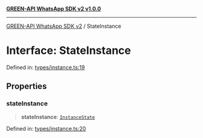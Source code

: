 [**GREEN-API WhatsApp SDK v2 v1.0.0**](../README.md)

***

[GREEN-API WhatsApp SDK v2](../globals.md) / StateInstance

# Interface: StateInstance

Defined in: [types/instance.ts:19](https://github.com/green-api/whatsapp-api-client-js-v2/blob/6c31521abaa4e85365f3538298181cae99417bce/src/types/instance.ts#L19)

## Properties

### stateInstance

> **stateInstance**: [`InstanceState`](../type-aliases/InstanceState.md)

Defined in: [types/instance.ts:20](https://github.com/green-api/whatsapp-api-client-js-v2/blob/6c31521abaa4e85365f3538298181cae99417bce/src/types/instance.ts#L20)
